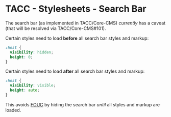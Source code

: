 # TACC - Stylesheets - Search Bar

The search bar (as implemented in TACC/Core-CMS) _currently_ has a caveat (that will be resolved via TACC/Core-CMS#101).

Certain styles need to load **before** all search bar styles and markup:

```css
:host {
  visibility: hidden;
  height: 0;
}
```

Certain styles need to load **after** all search bar styles and markup:

```css
:host {
  visibility: visible;
  height: auto;
}
```

This avoids [FOUC] by hiding the search bar _until_ all styles and markup are loaded.

[tacc/core-cms#101]: https://github.com/TACC/Core-CMS/issues/101
[fouc]: https://en.wikipedia.org/wiki/Flash_of_unstyled_content
